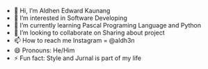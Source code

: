 - 👋 Hi, I’m Aldhen Edward Kaunang
- 👀 I’m interested in Software Developing
- 🌱 I’m currently learning Pascal Programing Language and Python
- 💞️ I’m looking to collaborate on Sharing about project
- 📫 How to reach me Instagram = @aldh3n
- 😄 Pronouns: He/Him
- ⚡ Fun fact: Style and Jurnal is part of my life

<!---
Onlyons/Onlyons is a ✨ special ✨ repository because its `README.md` (this file) appears on your GitHub profile.
You can click the Preview link to take a look at your changes.
--->
